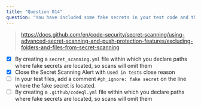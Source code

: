 ```yaml
---
title: "Question 014"
question: "You have included some fake secrets in your test code and they have been picked up by GitHub's secret scanning. What can you do to tell GitHub that these are fake secrets used in tests and can be ignored by secret scanning? (Choose two.)"
---
```



> https://docs.github.com/en/code-security/secret-scanning/using-advanced-secret-scanning-and-push-protection-features/excluding-folders-and-files-from-secret-scanning
- [x] By creating a `secret_scanning.yml` file within which you declare paths where fake secrets are located, so scans will omit them
- [x] Close the Secret Scanning Alert with `Used in tests` close reason
- [ ] In your test files, add a comment `#gh_ignore: fake secret` on the line where the fake secret is located.
- [ ] By creating a `.github/codeql.yml` file within which you declare paths where fake secrets are located, so scans will omit them
